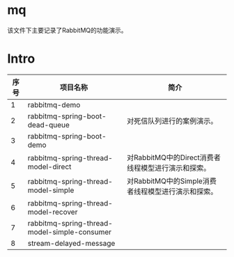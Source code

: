 # mq

该文件下主要记录了RabbitMQ的功能演示。

# Intro

| 序号 | 项目名称                                     | 简介                                               |
| ---- | -------------------------------------------- | -------------------------------------------------- |
| 1    | rabbitmq-demo                                |                                                    |
| 2    | rabbitmq-spring-boot-dead-queue              | 对死信队列进行的案例演示。                         |
| 3    | rabbitmq-spring-boot-demo                    |                                                    |
| 4    | rabbitmq-spring-thread-model-direct          | 对RabbitMQ中的Direct消费者线程模型进行演示和探索。 |
| 5    | rabbitmq-spring-thread-model-simple          | 对RabbitMQ中的Simple消费者线程模型进行演示和探索。 |
| 6    | rabbitmq-spring-thread-model-recover         |                                                    |
| 7    | rabbitmq-spring-thread-model-simple-consumer |                                                    |
| 8    | stream-delayed-message                       |                                                    |

